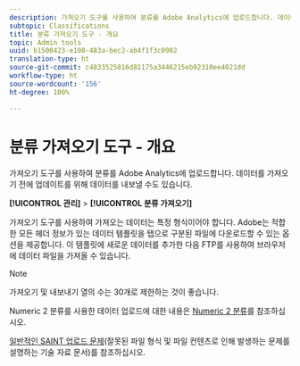 ```yaml
---
description: 가져오기 도구를 사용하여 분류를 Adobe Analytics에 업로드합니다. 데이터를 가져오기 전에 업데이트를 위해 데이터를 내보낼 수도 있습니다.
subtopic: Classifications
title: 분류 가져오기 도구 - 개요
topic: Admin tools
uuid: b1500423-e100-483a-bec2-ab4f1f3c0902
translation-type: ht
source-git-commit: c4833525816d81175a3446215eb92310ee4021dd
workflow-type: ht
source-wordcount: '156'
ht-degree: 100%

---
```



# 분류 가져오기 도구 - 개요

가져오기 도구를 사용하여 분류를 Adobe Analytics에 업로드합니다. 데이터를 가져오기 전에 업데이트를 위해 데이터를 내보낼 수도 있습니다.

**[!UICONTROL 관리]** > **[!UICONTROL 분류 가져오기]**

가져오기 도구를 사용하여 가져오는 데이터는 특정 형식이어야 합니다. Adobe는 적합한 모든 헤더 정보가 있는 데이터 템플릿을 탭으로 구분된 파일에 다운로드할 수 있는 옵션을 제공합니다. 이 템플릿에 새로운 데이터를 추가한 다음 FTP를 사용하여 브라우저에 데이터 파일을 가져올 수 있습니다.

>[!NOTE]
>
>가져오기 및 내보내기 열의 수는 30개로 제한하는 것이 좋습니다.

Numeric 2 분류를 사용한 데이터 업로드에 대한 내용은 [Numeric 2 분류](/help/components/c-classifications2/c-numeric-2/c-numeric-2-classifications.md)를 참조하십시오.

[일반적인 SAINT 업로드 문제](https://helpx.adobe.com/kr/analytics/kb/common-saint-upload-issues.html)(잘못된 파일 형식 및 파일 컨텐츠로 인해 발생하는 문제를 설명하는 기술 자료 문서)를 참조하십시오.
